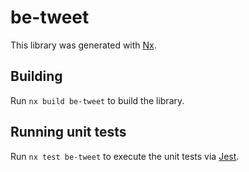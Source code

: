 # be-tweet

This library was generated with [Nx](https://nx.dev).

## Building

Run `nx build be-tweet` to build the library.

## Running unit tests

Run `nx test be-tweet` to execute the unit tests via [Jest](https://jestjs.io).
